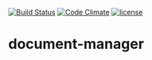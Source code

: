 [![Build Status](https://travis-ci.org/andela-pijege/document-manager.svg?branch=master)](https://travis-ci.org/andela-pijege/document-manager)
[![Code Climate](https://codeclimate.com/github/andela-pijege/document-manager/badges/gpa.svg)](https://codeclimate.com/github/andela-pijege/document-manager)
[![license](https://img.shields.io/github/license/mashape/apistatus.svg)]()
# document-manager